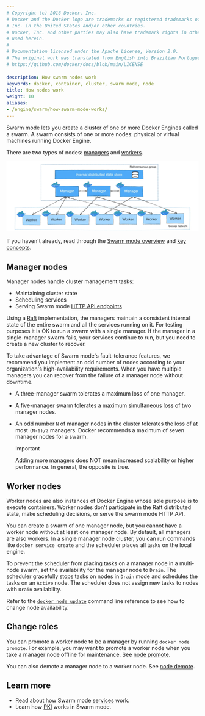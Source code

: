 ```yaml
---
# Copyright (c) 2016 Docker, Inc.
# Docker and the Docker logo are trademarks or registered trademarks of Docker,
# Inc. in the United States and/or other countries.
# Docker, Inc. and other parties may also have trademark rights in other terms
# used herein.
#
# Documentation licensed under the Apache License, Version 2.0.
# The original work was translated from English into Brazilian Portuguese.
# https://github.com/docker/docs/blob/main/LICENSE

description: How swarm nodes work
keywords: docker, container, cluster, swarm mode, node
title: How nodes work
weight: 10
aliases:
- /engine/swarm/how-swarm-mode-works/
---
```

Swarm mode lets you create a
cluster of one or more Docker Engines called a swarm. A swarm consists
of one or more nodes: physical or virtual machines running Docker
Engine.

There are two types of nodes: [managers](#manager-nodes) and
[workers](#worker-nodes).

![Swarm mode cluster](/engine/swarm/images/swarm-diagram.webp)

If you haven't already, read through the
[Swarm mode overview](../_index.md) and
[key concepts](../key-concepts.md).

## Manager nodes

Manager nodes handle cluster management tasks:

* Maintaining cluster state
* Scheduling services
* Serving Swarm mode [HTTP API endpoints](/reference/api/engine/_index.md)

Using a [Raft](https://raft.github.io/raft.pdf) implementation, the managers
maintain a consistent internal state of the entire swarm and all the services
running on it. For testing purposes it is OK to run a swarm with a single
manager. If the manager in a single-manager swarm fails, your services
continue to run, but you need to create a new cluster to recover.

To take advantage of Swarm mode's fault-tolerance features, we recommend
you implement an odd number of nodes according to your organization's
high-availability requirements. When you have multiple managers you can recover
from the failure of a manager node without downtime.

* A three-manager swarm tolerates a maximum loss of one manager.
* A five-manager swarm tolerates a maximum simultaneous loss of two
manager nodes.
* An odd number `N` of manager nodes in the cluster tolerates the loss of at most `(N-1)/2` managers.
Docker recommends a maximum of seven manager nodes for a swarm.

    > [!IMPORTANT]
    >
    > Adding more managers does NOT mean increased scalability or higher performance. In general, the opposite is true.

## Worker nodes

Worker nodes are also instances of Docker Engine whose sole purpose is to
execute containers. Worker nodes don't participate in the Raft distributed
state, make scheduling decisions, or serve the swarm mode HTTP API.

You can create a swarm of one manager node, but you cannot have a worker node
without at least one manager node. By default, all managers are also workers.
In a single manager node cluster, you can run commands like `docker service
create` and the scheduler places all tasks on the local engine.

To prevent the scheduler from placing tasks on a manager node in a multi-node
swarm, set the availability for the manager node to `Drain`. The scheduler
gracefully stops tasks on nodes in `Drain` mode and schedules the tasks on an
`Active` node. The scheduler does not assign new tasks to nodes with `Drain`
availability.

Refer to the [`docker node update`](/reference/cli/docker/node/update.md)
command line reference to see how to change node availability.

## Change roles

You can promote a worker node to be a manager by running `docker node promote`.
For example, you may want to promote a worker node when you
take a manager node offline for maintenance. See [node promote](/reference/cli/docker/node/promote.md).

You can also demote a manager node to a worker node. See
[node demote](/reference/cli/docker/node/demote.md).


## Learn more

* Read about how Swarm mode [services](services.md) work.
* Learn how [PKI](pki.md) works in Swarm mode.
